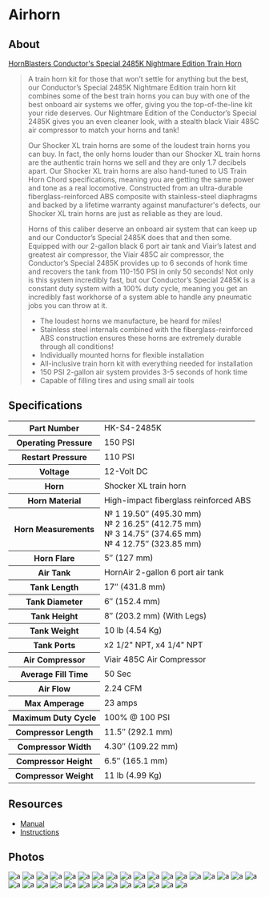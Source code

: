 # Airhorn

## About

[HornBlasters Conductor's Special 2485K Nightmare Edition Train Horn](https://hornblasters.com/products/hk-s4-2485k?variant=15872548143194)

> A train horn kit for those that won’t settle for anything but the best, our Conductor’s Special 2485K Nightmare Edition train horn kit combines some of the best train horns you can buy with one of the best onboard air systems we offer, giving you the top-of-the-line kit your ride deserves. Our Nightmare Edition of the Conductor’s Special 2485K gives you an even cleaner look, with a stealth black Viair 485C air compressor to match your horns and tank!
>
> Our Shocker XL train horns are some of the loudest train horns you can buy. In fact, the only horns louder than our Shocker XL train horns are the authentic train horns we sell and they are only 1.7 decibels apart. Our Shocker XL train horns are also hand-tuned to US Train Horn Chord specifications, meaning you are getting the same power and tone as a real locomotive. Constructed from an ultra-durable fiberglass-reinforced ABS composite with stainless-steel diaphragms and backed by a lifetime warranty against manufacturer's defects, our Shocker XL train horns are just as reliable as they are loud.
>
> Horns of this caliber deserve an onboard air system that can keep up and our Conductor’s Special 2485K does that and then some. Equipped with our 2-gallon black 6 port air tank and Viair’s latest and greatest air compressor, the Viair 485C air compressor, the Conductor’s Special 2485K provides up to 6 seconds of honk time and recovers the tank from 110-150 PSI in only 50 seconds! Not only is this system incredibly fast, but our Conductor’s Special 2485K is a constant duty system with a 100% duty cycle, meaning you get an incredibly fast workhorse of a system able to handle any pneumatic jobs you can throw at it.
>
> * The loudest horns we manufacture, be heard for miles!
> * Stainless steel internals combined with the fiberglass-reinforced ABS construction ensures these horns are extremely durable through all conditions!
> * Individually mounted horns for flexible installation
> * All-inclusive train horn kit with everything needed for installation
> * 150 PSI 2-gallon air system provides 3-5 seconds of honk time
> * Capable of filling tires and using small air tools

## Specifications

<table>
  <tr>
    <th>Part Number</th>
    <td>HK-S4-2485K</td>
  </tr>
  <tr>
    <th>Operating Pressure</th>
    <td>150 PSI</td>
  </tr>
  <tr>
    <th>Restart Pressure</th>
    <td>110 PSI</td>
  </tr>
  <tr>
    <th>Voltage</th>
    <td>12-Volt DC</td>
  </tr>
  <tr>
    <th>Horn</th>
    <td>Shocker XL train horn</td>
  </tr>
  <tr>
    <th>Horn Material</th>
    <td>High-impact fiberglass reinforced ABS</td>
  </tr>
  <tr>
    <th>Horn Measurements</th>
    <td>№ 1 19.50″ (495.30 mm)<br>№ 2 16.25″ (412.75 mm)<br>№ 3 14.75″ (374.65 mm)<br>№ 4 12.75″ (323.85 mm)</td>
  </tr>
  <tr>
    <th>Horn Flare</th>
    <td>5″ (127 mm)</td>
  </tr>
  <tr>
    <th>Air Tank</th>
    <td>HornAir 2-gallon 6 port air tank</td>
  </tr>
  <tr>
    <th>Tank Length</th>
    <td>17″ (431.8 mm)</td>
  </tr>
  <tr>
    <th>Tank Diameter</th>
    <td>6″ (152.4 mm)</td>
  </tr>
  <tr>
    <th>Tank Height</th>
    <td>8″ (203.2 mm) (With Legs)</td>
  </tr>
  <tr>
    <th>Tank Weight</th>
    <td>10 lb (4.54 Kg)</td>
  </tr>
  <tr>
    <th>Tank Ports</th>
    <td>x2 1/2" NPT, x4 1/4" NPT</td>
  </tr>
  <tr>
    <th>Air Compressor</th>
    <td>Viair 485C Air Compressor</td>
  </tr>
  <tr>
    <th>Average Fill Time</th>
    <td>50 Sec</td>
  </tr>
  <tr>
    <th>Air Flow</th>
    <td>2.24 CFM</td>
  </tr>
  <tr>
    <th>Max Amperage</th>
    <td>23 amps</td>
  </tr>
  <tr>
    <th>Maximum Duty Cycle</th>
    <td>100% @ 100 PSI</td>
  </tr>
  <tr>
    <th>Compressor Length</th>
    <td>11.5″ (292.1 mm)</td>
  </tr>
  <tr>
    <th>Compressor Width</th>
    <td>4.30″ (109.22 mm)</td>
  </tr>
  <tr>
    <th>Compressor Height</th>
    <td>6.5″ (165.1 mm)</td>
  </tr>
  <tr>
    <th>Compressor Weight</th>
    <td>11 lb (4.99 Kg)</td>
  </tr>
</table>

## Resources

* [Manual](https://github.com/CumpsD/second-brain/raw/main/assets/ram/airhorn/48500-48502_Manual.pdf)
* [Instructions](https://github.com/CumpsD/second-brain/raw/main/assets/ram/airhorn/Conductor_s_Special_200_Series_Instructions.pdf)

## Photos

![a](https://github.com/CumpsD/second-brain/raw/main/assets/ram/airhorn/airhorn-1.jpg "a")
![a](https://github.com/CumpsD/second-brain/raw/main/assets/ram/airhorn/airhorn-2.jpg "a")
![a](https://github.com/CumpsD/second-brain/raw/main/assets/ram/airhorn/airhorn-3.jpg "a")
![a](https://github.com/CumpsD/second-brain/raw/main/assets/ram/airhorn/airhorn-4.jpg "a")
![a](https://github.com/CumpsD/second-brain/raw/main/assets/ram/airhorn/airhorn-5.jpg "a")
![a](https://github.com/CumpsD/second-brain/raw/main/assets/ram/airhorn/airhorn-6.jpg "a")
![a](https://github.com/CumpsD/second-brain/raw/main/assets/ram/airhorn/airhorn-7.jpg "a")
![a](https://github.com/CumpsD/second-brain/raw/main/assets/ram/airhorn/airhorn-8.jpg "a")
![a](https://github.com/CumpsD/second-brain/raw/main/assets/ram/airhorn/airhorn-9.jpg "a")
![a](https://github.com/CumpsD/second-brain/raw/main/assets/ram/airhorn/airhorn-10.jpg "a")
![a](https://github.com/CumpsD/second-brain/raw/main/assets/ram/airhorn/airhorn-11.jpg "a")
![a](https://github.com/CumpsD/second-brain/raw/main/assets/ram/airhorn/airhorn-12.jpg "a")
![a](https://github.com/CumpsD/second-brain/raw/main/assets/ram/airhorn/airhorn-13.jpg "a")
![a](https://github.com/CumpsD/second-brain/raw/main/assets/ram/airhorn/airhorn-14.jpg "a")
![a](https://github.com/CumpsD/second-brain/raw/main/assets/ram/airhorn/airhorn-15.jpg "a")
![a](https://github.com/CumpsD/second-brain/raw/main/assets/ram/airhorn/airhorn-16.jpg "a")
![a](https://github.com/CumpsD/second-brain/raw/main/assets/ram/airhorn/airhorn-17.jpg "a")
![a](https://github.com/CumpsD/second-brain/raw/main/assets/ram/airhorn/airhorn-18.jpg "a")
![a](https://github.com/CumpsD/second-brain/raw/main/assets/ram/airhorn/airhorn-19.jpg "a")
![a](https://github.com/CumpsD/second-brain/raw/main/assets/ram/airhorn/airhorn-20.jpg "a")
![a](https://github.com/CumpsD/second-brain/raw/main/assets/ram/airhorn/airhorn-21.jpg "a")
![a](https://github.com/CumpsD/second-brain/raw/main/assets/ram/airhorn/airhorn-22.jpg "a")
![a](https://github.com/CumpsD/second-brain/raw/main/assets/ram/airhorn/airhorn-23.jpg "a")
![a](https://github.com/CumpsD/second-brain/raw/main/assets/ram/airhorn/airhorn-24.jpg "a")
![a](https://github.com/CumpsD/second-brain/raw/main/assets/ram/airhorn/airhorn-25.jpg "a")
![a](https://github.com/CumpsD/second-brain/raw/main/assets/ram/airhorn/airhorn-26.jpg "a")
![a](https://github.com/CumpsD/second-brain/raw/main/assets/ram/airhorn/airhorn-27.jpg "a")
![a](https://github.com/CumpsD/second-brain/raw/main/assets/ram/airhorn/airhorn-28.jpg "a")
![a](https://github.com/CumpsD/second-brain/raw/main/assets/ram/airhorn/airhorn-29.jpg "a")
![a](https://github.com/CumpsD/second-brain/raw/main/assets/ram/airhorn/airhorn-30.jpg "a")
![a](https://github.com/CumpsD/second-brain/raw/main/assets/ram/airhorn/airhorn-31.jpg "a")
